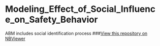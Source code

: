 # Modeling_Effect_of_Social_Influence_on_Safety_Behavior
ABM includes social identification process
###[View this repository on NBViewer](http://nbviewer.ipython.org/github/bjchoi13/Byungjoo_CSCS_530_Project/tree/master/)
